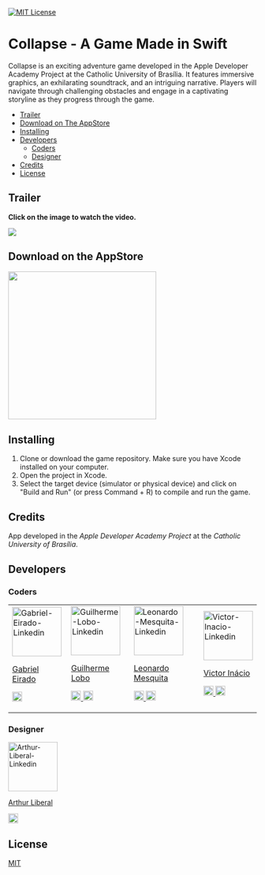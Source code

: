 [![MIT License](https://img.shields.io/badge/License-MIT-green.svg)](https://choosealicense.com/licenses/mit/)

# Collapse - A Game Made in Swift

Collapse is an exciting adventure game developed in the Apple Developer Academy Project at the Catholic University of Brasília. It features immersive graphics, an exhilarating soundtrack, and an intriguing narrative. Players will navigate through challenging obstacles and engage in a captivating storyline as they progress through the game.

- [Trailer](#trailer)
- [Download on The AppStore](#download-on-the-appstore)
- [Installing](#installing)
- [Developers](#developers)
  - [Coders](#coders)
  - [Designer](#designer)
- [Credits](#credits)
- [License](#license)

## Trailer

**Click on the image to watch the video.**

<a href="https://youtu.be/_yQJJP9fCM0?si=OW26nXS7P5G3mBQ-">
    <img src="https://img.youtube.com/vi/_yQJJP9fCM0/0.jpg" />
</a>

## Download on the AppStore

<a href="https://apps.apple.com/br/app/collapse/id6456223138">
<img src="qr-code.png" width="300" />
</a>

## Installing

<ol>
    <li>Clone or download the game repository.
Make sure you have Xcode installed on your computer.</li>
    <li>Open the project in Xcode.</li>
    <li>Select the target device (simulator or physical device) and click on "Build and Run" (or press Command + R) to compile and run the game.
</li>
</ol>

## Credits

App developed in the *Apple Developer Academy Project* at the *Catholic University of Brasília*.

## Developers

### Coders



<table>
    <tr>
    <td>
            <a href="https://github.com/Eirado" >
                        <img src="https://avatars.githubusercontent.com/u/111468283?v=4" width="100" alt="Gabriel-Eirado-Linkedin" />
                        <p>Gabriel Eirado</p>
                        <p>
                            <a href="https://github.com/Eirado">
                                <img src="https://github.githubassets.com/images/modules/logos_page/GitHub-Mark.png" width="20" />
                            </a>
                        </p>
                    </a>
            </td>
        <td>
            <a href="https://www.linkedin.com/in/guilherme-nunes-lobo-12967b258/" >
                        <img src="https://media.licdn.com/dms/image/D4E03AQFnqED-DrFXug/profile-displayphoto-shrink_800_800/0/1691518593842?e=1699488000&v=beta&t=Mb7HMlH2_beO1XBqESsHlxZ4dBtO_T4osUsBnz9Y7I4" width="100" alt="Guilherme-Lobo-Linkedin" />
                        <p>Guilherme Lobo</p>
                        <p>
                            <a href="https://www.linkedin.com/in/guilherme-nunes-lobo-12967b258/">
                                <img src="https://i.stack.imgur.com/gVE0j.png" width="20" />
                            </a>
                            <a href="https://github.com/GuilhermeNL01">
                                <img src="https://github.githubassets.com/images/modules/logos_page/GitHub-Mark.png" width="20" />
                            </a>
                        </p>
                    </a>
            </td>
        <td>
            <a href="https://www.linkedin.com/in/leonardo-mesquita-alves-608ba9203/" >
                        <img src="https://media.licdn.com/dms/image/C5603AQGNR4foH_okdg/profile-displayphoto-shrink_800_800/0/1638128900902?e=1699488000&v=beta&t=8nkcLmClAWD9rmEu_8eqEszE-mc1S8xtemIhvcYZWGk" width="100" alt="Leonardo-Mesquita-Linkedin" />
                        <p>Leonardo Mesquita</p>
                        <p>
                            <a href="https://www.linkedin.com/in/leonardo-mesquita-alves-608ba9203/">
                            <img src="https://i.stack.imgur.com/gVE0j.png" width="20" />
                            </a>
                            <a href="https://github.com/Leon4rdoMesquit4">
                            <img src="https://github.githubassets.com/images/modules/logos_page/GitHub-Mark.png" width="20" />
                            </a>
                        </p>
                    </a>
            </td>
            <td>
                <a href="https://www.linkedin.com/in/leonardo-mesquita-alves-608ba9203/" >
                        <img src="https://media.licdn.com/dms/image/D4D03AQG5qTUzPBF-yw/profile-displayphoto-shrink_800_800/0/1670371411183?e=1699488000&v=beta&t=Ckm2IomJB_j8ooQFXyvN58pH9-Vz6a8BlitaAji-OGA" width="100" alt="Victor-Inacio-Linkedin" />
                        <p>Victor Inácio</p>
                        <p>
                            <a href="https://www.linkedin.com/in/victor-inacio/">
                            <img src="https://i.stack.imgur.com/gVE0j.png" width="20" />
                            </a>
                            <a href="https://github.com/ChustrupFx">
                            <img src="https://github.githubassets.com/images/modules/logos_page/GitHub-Mark.png" width="20" />
                            </a>
                        </p>
                    </a>
            </td>
        </tr>
</table>

### Designer

<a href="#" >
    <img src="https://avatars.githubusercontent.com/u/111468283?v=4" width="100" alt="Arthur-Liberal-Linkedin" />
    <p>Arthur Liberal</p>
    <p>
        <a href="https://www.linkedin.com/in/arthur-liberal-3640a8250/">
            <img src="https://i.stack.imgur.com/gVE0j.png" width="20" />
        </a>
    </p>
</a>

## License

[MIT](https://choosealicense.com/licenses/mit/)
